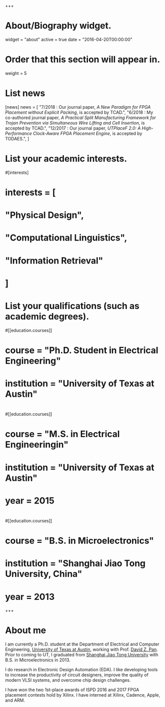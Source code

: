 +++
# About/Biography widget.
widget = "about"
active = true
date = "2016-04-20T00:00:00"

# Order that this section will appear in.
weight = 5

# List news
[news]
  news = [
    "7/2018 : Our journal paper, *A New Paradigm for FPGA Placement without Explicit Packing*, is accepted by TCAD.",
    "6/2018 : My co-authored journal paper, *A Practical Split Manufacturing Framework for Trojan Prevention via Simultaneous Wire Lifting and Cell Insertion*, is accepted by TCAD.",
    "12/2017 : Our journal paper, *UTPlaceF 2.0: A High-Performance Clock-Aware FPGA Placement Engine*, is accepted by TODAES.",
  ]

# List your academic interests.
#[interests]
#  interests = [
#    "Physical Design",
#    "Computational Linguistics",
#    "Information Retrieval"
#  ]

# List your qualifications (such as academic degrees).
#[[education.courses]]
#  course = "Ph.D. Student in Electrical Engineering"
#  institution = "University of Texas at Austin"
#
#[[education.courses]]
#  course = "M.S. in Electrical Engineeringin"
#  institution = "University of Texas at Austin"
#  year = 2015
#
#[[education.courses]]
#  course = "B.S. in Microelectronics"
#  institution = "Shanghai Jiao Tong University, China"
#  year = 2013
 
+++

# About me

I am currently a Ph.D. student at the Department of Electrical and Computer Engineering, <a href="https://www.utexas.edu/">University of Texas at Austin</a>,
working with Prof. <a href="http://users.ece.utexas.edu/~dpan/">David Z. Pan</a>.
Prior to coming to UT, I graduated from <a href="http://www.sjtu.edu.cn/">Shanghai Jiao Tong University</a> with B.S. in Microelectronics in 2013.

I do research in Electronic Design Automation (EDA).
I like developing tools to increase the productivity of circuit designers, improve the quality of modern VLSI systems, and overcome chip design challenges.

I have won the two 1st-place awards of ISPD 2016 and 2017 FPGA placement contests hold by Xilinx.
I have interned at Xilinx, Cadence, Apple, and ARM.
